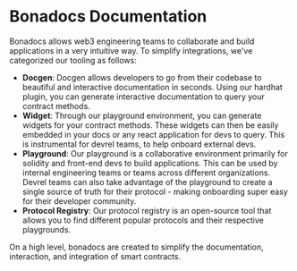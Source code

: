 # Bonadocs Documentation

Bonadocs allows web3 engineering teams to collaborate and build applications in a very intuitive way. To simplify integrations, we've categorized our tooling as follows:

* **Docgen**: Docgen allows developers to go from their codebase to beautiful and interactive documentation in seconds. Using our hardhat plugin, you can generate interactive documentation to query your contract methods.
* **Widget**: Through our playground environment, you can generate widgets for your contract methods. These widgets can then be easily embedded in your docs or any react application for devs to query. This is instrumental for devrel teams, to help onboard external devs.
* **Playground**: Our playground is a collaborative environment primarily for solidity and front-end devs to build applications. This can be used by internal engineering teams or teams across different organizations. Devrel teams can also take advantage of the playground to create a single source of truth for their protocol - making onboarding super easy for their developer community.
* **Protocol Registry**: Our protocol registry is an open-source tool that allows you to find different popular protocols and their respective playgrounds.

On a high level, bonadocs are created to simplify the documentation, interaction, and integration of smart contracts.


